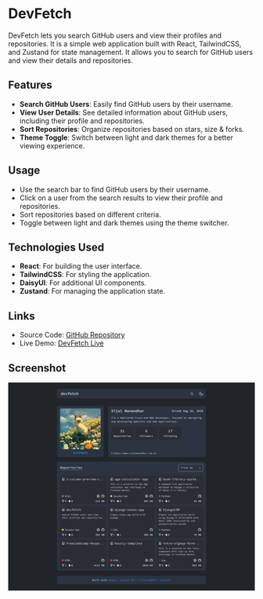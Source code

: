 # DevFetch

DevFetch lets you search GitHub users and view their profiles and repositories. It is a simple web application built with React, TailwindCSS, and Zustand for state management. It allows you to search for GitHub users and view their details and repositories.

## Features

- **Search GitHub Users**: Easily find GitHub users by their username.
- **View User Details**: See detailed information about GitHub users, including their profile and repositories.
- **Sort Repositories**: Organize repositories based on stars, size & forks.
- **Theme Toggle**: Switch between light and dark themes for a better viewing experience.

## Usage

- Use the search bar to find GitHub users by their username.
- Click on a user from the search results to view their profile and repositories.
- Sort repositories based on different criteria.
- Toggle between light and dark themes using the theme switcher.

## Technologies Used

- **React**: For building the user interface.
- **TailwindCSS**: For styling the application.
- **DaisyUI**: For additional UI components.
- **Zustand**: For managing the application state.

## Links

- Source Code: [GitHub Repository](https://github.com/sam4web/devfetch/)
- Live Demo: [DevFetch Live](https://projectdevfetch.netlify.app/)

## Screenshot

![project screenshot](./screenshot.png)
